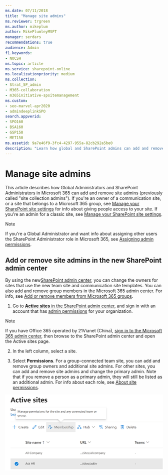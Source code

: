 ```yaml
---
ms.date: 07/11/2018
title: "Manage site admins"
ms.reviewer: trgreen
ms.author: mikeplum
author: MikePlumleyMSFT
manager: serdars
recommendations: true
audience: Admin
f1.keywords:
- NOCSH
ms.topic: article
ms.service: sharepoint-online
ms.localizationpriority: medium
ms.collection:  
- Strat_SP_admin
- M365-collaboration
- m365initiative-spsitemanagement
ms.custom:
- seo-marvel-apr2020
- admindeeplinkSPO
search.appverid:
- SPO160
- BSA160
- GSP150
- MET150
ms.assetid: 9a7e46f9-3fc4-4297-955a-82cb292a5be0
description: "Learn how global and SharePoint admins can add and remove site admins."
---
```


# Manage site admins

This article describes how Global Administrators and SharePoint Administrators in Microsoft 365 can add and remove site admins (previously called "site collection admins"). If you're an owner of a communication site, or a site that belongs to a Microsoft 365 group, see [Manage your SharePoint site settings](https://support.office.com/article/8376034d-d0c7-446e-9178-6ab51c58df42#__BKMKMngSitePermissions) for info about giving people access to your site. If you're an admin for a classic site, see [Manage your SharePoint site settings](https://support.office.com/article/8376034d-d0c7-446e-9178-6ab51c58df42#id0eaabaaa=server). 
  
> [!NOTE]
> If you're a Global Administrator and want info about assigning other users the SharePoint Administrator role in Microsoft 365, see [Assigning admin permissions](/office365/admin/add-users/assign-admin-roles). 
  
## Add or remove site admins in the new SharePoint admin center

By using the new<a href="https://go.microsoft.com/fwlink/?linkid=2185219" target="_blank">SharePoint admin center</a>, you can change the owners for sites that use the new team site and communication site templates. You can also add and remove group members in the Microsoft 365 admin center. For info, see [Add or remove members from Microsoft 365 groups](/office365/admin/create-groups/add-or-remove-members-from-groups). 
  
1. Go to <a href="https://go.microsoft.com/fwlink/?linkid=2185220" target="_blank">**Active sites** in the SharePoint admin center</a>, and sign in with an account that has [admin permissions](./sharepoint-admin-role.md) for your organization.

>[!NOTE]
> If you have Office 365 operated by 21Vianet (China), [sign in to the Microsoft 365 admin center](https://go.microsoft.com/fwlink/p/?linkid=850627), then browse to the SharePoint admin center and open the Active sites page.

2. In the left column, select a site.
  
3. Select **Permissions**. For a group-connected team site, you can add and remove group owners and additional site admins. For other sites, you can add and remove site admins and change the primary admin. Note that if you remove a person as a primary admin, they will still be listed as an additional admin. For info about each role, see [About site permissions](site-permissions.md). 

![Changing admins for a team site](media/change-admins.png)

